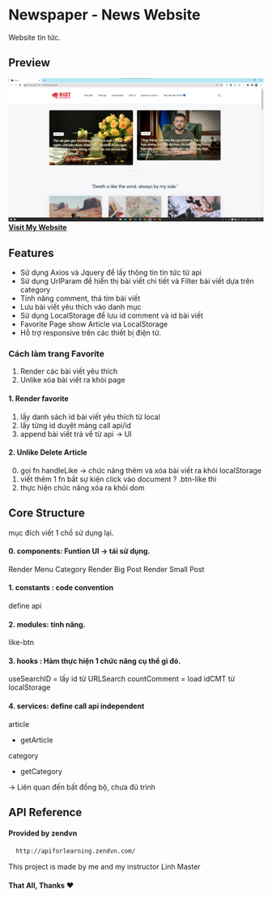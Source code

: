 # Newspaper - News Website
Website tin tức.
## Preview
![App Screenshot](./assets/img/preview.png)
**[Visit My Website](http://riot-news.surge.sh)**

## Features
- Sử dụng Axios và Jquery để lấy thông tin tin tức từ api
- Sử dụng UrlParam để hiển thị bài viết chi tiết và Filter bài viết dựa trên category
- Tính năng comment, thả tim bài viết 
- Lưu bài viết yêu thích vào danh mục
- Sử dụng LocalStorage để lưu id comment và id bài viết
- Favorite Page show Article via LocalStorage
- Hỗ trợ responsive trên các thiết bị điện tử.

### Cách làm trang Favorite
1. Render các bài viết yêu thích
2. Unlike xóa bài viết ra khỏi page

#### 1. Render favorite
1. lấy danh sách id bài viết yêu thích từ local
2. lấy từng id duyệt mảng call api/id
3. append bài viết trả về từ api -> UI

#### 2. Unlike Delete Article
0. gọi fn handleLike -> chức năng thêm và xóa bài viết ra khỏi localStorage
1. viết thêm 1 fn bắt sự kiện click vào document ? .btn-like thì
2. thực hiện chức năng xóa ra khỏi dom

## Core Structure
mục đích viết 1 chổ sử dụng lại.

#### 0. components: Funtion UI -> tái sử dụng.
Render Menu Category
Render Big Post
Render Small Post

#### 1. constants : code convention
define api

#### 2. modules: tính năng.
like-btn

#### 3. hooks : Hàm thực hiện 1 chức năng cụ thể gì đó.
useSearchID = lấy id từ URLSearch
countComment = load idCMT từ localStorage

#### 4. services: define call api independent
article
  + getArticle

category
  + getCategory

-> Liên quan đến bất đồng bộ, chưa đủ trình

## API Reference

#### Provided by zendvn
```html
  http://apiforlearning.zendvn.com/
```

This project is made by me and my instructor Linh Master
#### That All, Thanks ❤
